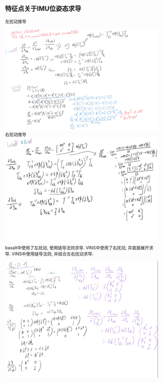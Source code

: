 ## 特征点关于IMU位姿态求导
左扰动推导
<div style="text-align:center">
<img src="../rc/jacobian_left.png">
</div>
右扰动推导
<div style="text-align:center">
<img src="../rc/jacobian_right.png">
</div>

basalt中使用了左扰动, 使用链导法则求导. VINS中使用了右扰动, 并直接展开求导.
VINS中使用链导法则, 并结合左右扰动求导:
<div style="text-align:center">
<img src="../rc/vins_jacobian_using_basalt_deduce.png">
</div>